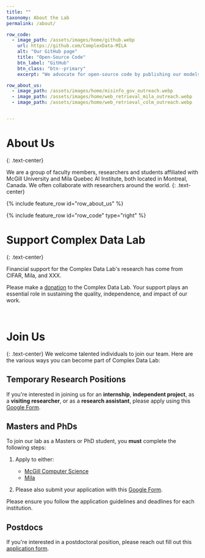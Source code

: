 ```yaml
---
title: ""
taxonomy: About the Lab
permalink: /about/

row_code:
  - image_path: /assets/images/home/github.webp
    url: https://github.com/ComplexData-MILA
    alt: "Our GitHub page"
    title: "Open-Source Code"
    btn_label: "GitHub"
    btn_class: "btn--primary"
    excerpt: "We advocate for open-source code by publishing our models and datasets on GitHub, empowering researchers and developers to easily reproduce, extend, and contribute to our work through community-driven pull requests and issue discussions."

row_about_us:
  - image_path: /assets/images/home/misinfo_gov_outreach.webp
  - image_path: /assets/images/home/web_retrieval_mila_outreach.webp
  - image_path: /assets/images/home/web_retrieval_colm_outreach.webp


---
```

# About Us
{: .text-center}

We are a group of faculty members, researchers and students affiliated with McGill University and Mila Quebec AI Institute, both located in Montreal, Canada. We often collaborate with researchers around the world.
{: .text-center}

{% include feature_row id="row_about_us" %}


<!-- # Open Source Code -->
{% include feature_row id="row_code" type="right" %}


# Support Complex Data Lab
{: .text-center}

Financial support for the Complex Data Lab's research has come from CIFAR, Mila, and XXX.

Please make a [donation](xxx) to the Complex Data Lab. Your support plays an essential role in sustaining the quality, independence, and impact of our work.

<br>

# Join Us
{: .text-center}
We welcome talented individuals to join our team. Here are the various ways you can become part of Complex Data Lab:


## Temporary Research Positions

If you're interested in joining us for an **internship**, **independent project**, as a **visiting researcher**, or as a **research assistant**, please apply using this [Google Form](https://forms.gle/tvNMRpzPiRiHPpoQ9).

## Masters and PhDs

To join our lab as a Masters or PhD student, you **must** complete the following steps:

1. Apply to either:
   - [McGill Computer Science](https://www.cs.mcgill.ca/graduate/future/applying/)
   - [Mila](https://mila.quebec/en/research-masters-and-phd)

2. Please also submit your application with this [Google Form](https://forms.gle/L4DL8bcGUnAgh4wz9).

Please ensure you follow the application guidelines and deadlines for each institution. 

## Postdocs

If you're interested in a postdoctoral position, please reach out fill out this [application form](https://docs.google.com/forms/d/1JU4PJ6vWHA98xIy3fXwe47S8ok51jkS_9_lIW2z7qdA/viewform?ts=673639e5&edit_requested=true).
